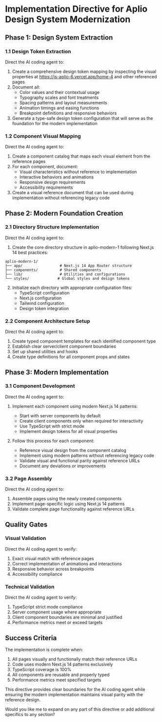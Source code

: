 # Implementation Directive for Aplio Design System Modernization

## Phase 1: Design System Extraction

### 1.1 Design Token Extraction
Direct the AI coding agent to:
1. Create a comprehensive design token mapping by inspecting the visual properties at https://js-aplio-6.vercel.app/home-4 and other referenced pages
2. Document all:
   - Color values and their contextual usage
   - Typography scales and font treatments
   - Spacing patterns and layout measurements
   - Animation timings and easing functions
   - Breakpoint definitions and responsive behaviors
3. Generate a type-safe design token configuration that will serve as the foundation for the modern implementation

### 1.2 Component Visual Mapping
Direct the AI coding agent to:
1. Create a component catalog that maps each visual element from the reference pages
2. For each component, document:
   - Visual characteristics without reference to implementation
   - Interactive behaviors and animations
   - Responsive design requirements
   - Accessibility requirements
3. Create a visual reference document that can be used during implementation without referencing legacy code

## Phase 2: Modern Foundation Creation

### 2.1 Directory Structure Implementation
Direct the AI coding agent to:
1. Create the core directory structure in aplio-modern-1 following Next.js 14 best practices:
```
aplio-modern-1/
├── app/                 # Next.js 14 App Router structure
├── components/          # Shared components
├── lib/                 # Utilities and configurations
└── styles/             # Global styles and design tokens
```

2. Initialize each directory with appropriate configuration files:
   - TypeScript configuration
   - Next.js configuration
   - Tailwind configuration
   - Design token integration

### 2.2 Component Architecture Setup
Direct the AI coding agent to:
1. Create typed component templates for each identified component type
2. Establish clear server/client component boundaries
3. Set up shared utilities and hooks
4. Create type definitions for all component props and states

## Phase 3: Modern Implementation

### 3.1 Component Development
Direct the AI coding agent to:
1. Implement each component using modern Next.js 14 patterns:
   - Start with server components by default
   - Create client components only when required for interactivity
   - Use TypeScript with strict mode
   - Implement design tokens for all visual properties

2. Follow this process for each component:
   - Reference visual design from the component catalog
   - Implement using modern patterns without referencing legacy code
   - Validate visual and functional parity against reference URLs
   - Document any deviations or improvements

### 3.2 Page Assembly
Direct the AI coding agent to:
1. Assemble pages using the newly created components
2. Implement page-specific logic using Next.js 14 patterns
3. Validate complete page functionality against reference URLs

## Quality Gates

### Visual Validation
Direct the AI coding agent to verify:
1. Exact visual match with reference pages
2. Correct implementation of animations and interactions
3. Responsive behavior across breakpoints
4. Accessibility compliance

### Technical Validation
Direct the AI coding agent to verify:
1. TypeScript strict mode compliance
2. Server component usage where appropriate
3. Client component boundaries are minimal and justified
4. Performance metrics meet or exceed targets

## Success Criteria
The implementation is complete when:
1. All pages visually and functionally match their reference URLs
2. Code uses modern Next.js 14 patterns exclusively
3. TypeScript coverage is 100%
4. All components are reusable and properly typed
5. Performance metrics meet specified targets

This directive provides clear boundaries for the AI coding agent while ensuring the modern implementation maintains visual parity with the reference design.

Would you like me to expand on any part of this directive or add additional specifics to any section?
